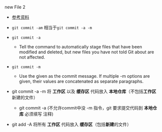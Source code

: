 new File 2
* [参考资料](https://www.kernel.org/pub/software/scm/git/docs/git-commit.html)
* `git commit -am` 相当于`git commit -a -m`
* `git commit -a`
	* Tell the command to automatically stage files that have been modified and deleted, but new files you have not told Git about are not affected.
* `git commit -m`
	* Use the given <msg> as the commit message. If multiple -m options are given, their values are concatenated as separate paragraphs.

* git commit -a -m 将 **工作区** 以及 **缓存区** 代码放入 **本地仓库**（不包括**工作区**新建的文件）
	* git commit -a (不允许commit中没 -m 指令，git 要求提交代码到 **本地仓库** 必须填写 注释)
* git add -A 将所有 **工作区** 代码放入 **缓存区**（包括**新建**的文件）